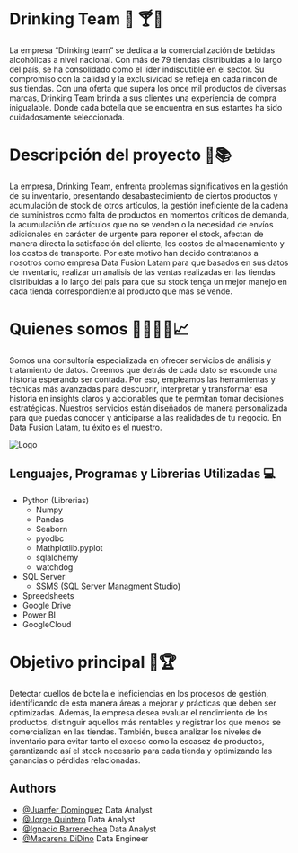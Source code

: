 # Drinking Team :champagne: :cocktail::wine_glass:
La empresa “Drinking team” se dedica a la comercialización de bebidas alcohólicas a nivel nacional. Con más de 79 tiendas distribuidas a lo largo del país, se ha consolidado como el líder indiscutible en el sector. Su compromiso con la calidad y la exclusividad se refleja en cada rincón de sus tiendas. Con una oferta que supera los once mil productos de diversas marcas, Drinking Team brinda a sus clientes una experiencia de compra inigualable. Donde cada botella que se encuentra en sus estantes ha sido cuidadosamente seleccionada.


# Descripción del proyecto :bookmark_tabs::books:
La empresa, Drinking Team, enfrenta problemas significativos en la gestión de su inventario, presentando desabastecimiento de ciertos productos y acumulación de stock de otros artículos, la gestión ineficiente de la cadena de suministros como falta de productos en momentos críticos de demanda, la acumulación de artículos que no se venden o la necesidad de envíos adicionales en carácter de urgente para reponer el stock, afectan de manera directa la satisfacción del cliente, los costos de almacenamiento y los costos de transporte. 
Por este motivo han decido contratanos a nosotros como empresa Data Fusion Latam para que basados en sus datos de inventario, realizar un analisis de las ventas realizadas en las tiendas distribuidas a lo largo del pais para que su stock tenga un mejor manejo en cada tienda correspondiente al producto que más se vende. 




# Quienes somos :technologist::woman_technologist::chart_with_upwards_trend:
Somos una consultoría especializada en ofrecer servicios de análisis y tratamiento de datos. 
Creemos que detrás de cada dato se esconde una historia esperando ser contada. Por eso, empleamos las herramientas y técnicas más avanzadas para descubrir, interpretar y transformar esa historia en insights claros y accionables que te permitan tomar decisiones estratégicas. 
Nuestros servicios están diseñados de manera personalizada para que puedas conocer y anticiparse a las realidades de tu negocio. 
En Data Fusion Latam, tu éxito es el nuestro. 


![Logo](https://github.com/jorgelqc/DrikingTeam/blob/main/Dise%C3%B1o/FondoLogoAnalistas/Logo%20Analistas.jpeg)


## Lenguajes, Programas y Librerias Utilizadas :computer:
- Python (Librerias)
    - Numpy
    - Pandas
    - Seaborn
    - pyodbc
    - Mathplotlib.pyplot
    - sqlalchemy
    - watchdog
- SQL Server
    - SSMS (SQL Server Managment Studio)
- Spreedsheets
- Google Drive
- Power BI
- GoogleCloud


# Objetivo principal :dart::trophy:
Detectar cuellos de botella e ineficiencias en los procesos de gestión, identificando de esta manera áreas a mejorar y prácticas que deben ser optimizadas.
Además, la empresa desea evaluar el rendimiento de los productos, distinguir aquellos más rentables y registrar los que menos se comercializan en las tiendas. 
También, busca analizar los niveles de inventario para evitar tanto el exceso como la escasez de productos, garantizando así el stock necesario para cada tienda y optimizando las ganancias o pérdidas relacionadas. 




## Authors

- [@Juanfer Dominguez](https://github.com/Somnus-py) Data Analyst
- [@Jorge Quintero](https://github.com/jorgelqc) Data Analyst
- [@Ignacio Barrenechea](https://github.com/IgnaBarrenechea) Data Analyst
- [@Macarena DiDino](https://github.com/MacaDiDino) Data Engineer


